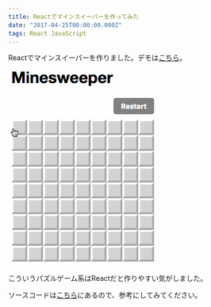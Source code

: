 ```yaml
---
title: Reactでマインスイーパーを作ってみた
date: "2017-04-25T00:00:00.000Z"
tags: React JavaScript
---
```


Reactでマインスイーパーを作りました。デモは[こちら](/playground/react-minesweeper/)。

![マインスイーパー](./2017-04-25-minesweeper.gif)

こういうパズルゲーム系はReactだと作りやすい気がしました。

ソースコードは[こちら](https://github.com/saitoxu/react-minesweeper)にあるので、参考にしてみてください。
